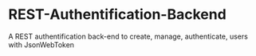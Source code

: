 # REST-Authentification-Backend
A REST authentification back-end to create, manage, authenticate, users with JsonWebToken
